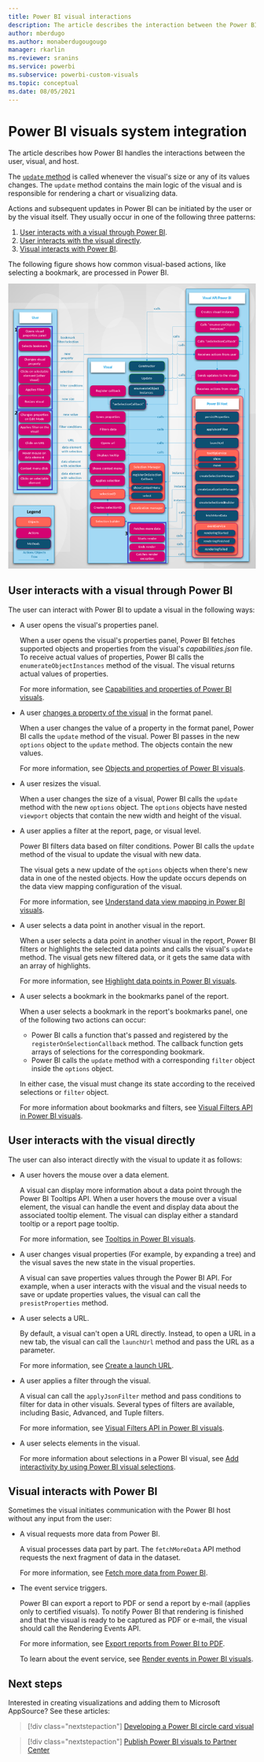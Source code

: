 ```yaml
---
title: Power BI visual interactions
description: The article describes the interaction between the Power BI user, visual, and host.
author: mberdugo
ms.author: monaberdugougougo
manager: rkarlin
ms.reviewer: sranins
ms.service: powerbi
ms.subservice: powerbi-custom-visuals
ms.topic: conceptual
ms.date: 08/05/2021
---
```


# Power BI visuals system integration

The article describes how Power BI handles the interactions between the user, visual, and host.

The [`update` method](visual-api.md#update) is called whenever the visual's size or any of its values changes. The `update` method contains the main logic of the visual and is responsible for rendering a chart or visualizing data.

Actions and subsequent updates in Power BI can be initiated by the user or by the visual itself. They usually occur in one of the following three patterns:

1. [User interacts with a visual through Power BI](#user-interacts-with-a-visual-through-power-bi).
2. [User interacts with the visual directly](#user-interacts-with-the-visual-directly).
3. [Visual interacts with Power BI](#visual-interacts-with-power-bi).

The following figure shows how common visual-based actions, like selecting a bookmark, are processed in Power BI.

![Power BI visual action diagram](media/power-bi-visuals-concept/visual-concept.png)

## User interacts with a visual through Power BI

The user can interact with Power BI to update a visual in the following ways:

* A user opens the visual's properties panel.

    When a user opens the visual's properties panel, Power BI fetches supported objects and properties from the visual's *capabilities.json* file. To receive actual values of properties, Power BI calls the `enumerateObjectInstances` method of the visual. The visual returns actual values of properties.

    For more information, see [Capabilities and properties of Power BI visuals](capabilities.md).

* A user [changes a property of the visual](../../visuals/power-bi-visualization-customize-title-background-and-legend.md) in the format panel.

    When a user changes the value of a property in the format panel, Power BI calls the `update` method of the visual. Power BI passes in the new `options` object to the `update` method. The objects contain the new values.

    For more information, see [Objects and properties of Power BI visuals](objects-properties.md).

* A user resizes the visual.

    When a user changes the size of a visual, Power BI calls the `update` method with the new `options` object. The `options` objects have nested `viewport` objects that contain the new width and height of the visual.

* A user applies a filter at the report, page, or visual level.

    Power BI filters data based on filter conditions. Power BI calls the `update` method of the visual to update the visual with new data.

    The visual gets a new update of the `options` objects when there's new data in one of the nested objects. How the update occurs depends on the data view mapping configuration of the visual.

    For more information, see [Understand data view mapping in Power BI visuals](dataview-mappings.md).

* A user selects a data point in another visual in the report.

    When a user selects a data point in another visual in the report, Power BI filters or highlights the selected data points and calls the visual's `update` method. The visual gets new filtered data, or it gets the same data with an array of highlights.

    For more information, see [Highlight data points in Power BI visuals](highlight.md).

* A user selects a bookmark in the bookmarks panel of the report.

    When a user selects a bookmark in the report's bookmarks panel, one of the following two actions can occur:

    * Power BI calls a function that's passed and registered by the `registerOnSelectionCallback` method. The callback function gets arrays of selections for the corresponding bookmark.
    * Power BI calls the `update` method with a corresponding `filter` object inside the `options` object.

    In either case, the visual must change its state according to the received selections or `filter` object.

    For more information about bookmarks and filters, see [Visual Filters API in Power BI visuals](filter-api.md).

## User interacts with the visual directly

The user can also interact directly with the visual to update it as follows:

* A user hovers the mouse over a data element.

    A visual can display more information about a data point through the Power BI Tooltips API. When a user hovers the mouse over a visual element, the visual can handle the event and display data about the associated tooltip element. The visual can display either a standard tooltip or a report page tooltip.

    For more information, see [Tooltips in Power BI visuals](add-tooltips.md).

* A user changes visual properties (For example, by expanding a tree) and the visual saves the new state in the visual properties.

    A visual can save properties values through the Power BI API. For example, when a user interacts with the visual and the visual needs to save or update properties values, the visual can call the `presistProperties` method.

* A user selects a URL.

    By default, a visual can't open a URL directly. Instead, to open a URL in a new tab, the visual can call the `launchUrl` method and pass the URL as a parameter.

    For more information, see [Create a launch URL](launch-url.md).

* A user applies a filter through the visual.

    A visual can call the `applyJsonFilter` method and pass conditions to filter for data in other visuals. Several types of filters are available, including Basic, Advanced, and Tuple filters.

    For more information, see [Visual Filters API in Power BI visuals](filter-api.md).

* A user selects elements in the visual.

    For more information about selections in a Power BI visual, see [Add interactivity by using Power BI visual selections](selection-api.md).

## Visual interacts with Power BI

Sometimes the visual initiates communication with the Power BI host without any input from the user:

* A visual requests more data from Power BI.

    A visual processes data part by part. The `fetchMoreData` API method requests the next fragment of data in the dataset.

    For more information, see [Fetch more data from Power BI](fetch-more-data.md).

* The event service triggers.

    Power BI can export a report to PDF or send a report by e-mail (applies only to certified visuals). To notify Power BI that rendering is finished and that the visual is ready to be captured as PDF or e-mail, the visual should call the Rendering Events API.

    For more information, see [Export reports from Power BI to PDF](../../consumer/end-user-pdf.md).

    To learn about the event service, see [Render events in Power BI visuals](event-service.md).

## Next steps

Interested in creating visualizations and adding them to Microsoft AppSource? See these articles:

> [!div class="nextstepaction"]
> [Developing a Power BI circle card visual](./develop-circle-card.md)

> [!div class="nextstepaction"]
> [Publish Power BI visuals to Partner Center](office-store.md)
